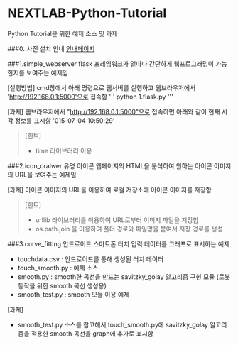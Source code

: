 # NEXTLAB-Python-Tutorial
Python Tutorial을 위한 예제 소스 및 과제

###0. 사전 설치 안내
[안내페이지](https://www.evernote.com/shard/s70/sh/cd8bf235-5d24-4291-9e61-78bd3693bf8f/43ecf5ecec9d0907)

###1.simple_webserver
flask 프레임워크가 얼마나 간단하게 웹프로그래밍이 가능한지를 보여주는 예제임

[실행방법]
cmd창에서 아래 명령으로 웹서버를 실행하고 웹브라우저에서 'http://192.168.0.1:5000'으로 접속함
'''
python 1.flask.py
'''

[과제]
웹브라우저에서 "http://192.168.0.1:5000"으로 접속하면 아래와 같이 현재 시각 정보를 표시함
'015-07-04 10:50:29'

> [힌트]
> - time 라이브러리 이용

###2.icon_cralwer
유명 아이콘 웹페이지의 HTML을 분석하여 원하는 아이콘 이미지의 URL을 보여주는 예제임

[과제]
아이콘 이미지의 URL을 이용하여 로컬 저장소에 아이콘 이미지를 저장함

> [힌트]
> - urllib 라이브러리를 이용하여 URL로부터 이미지 파일을 저장함
> - os.path.join 을 이용하여 폴더 경로와 파일명을 붙여서 저장 경로를 생성

###3.curve_fitting
안드로이드 스마트폰 터치 입력 데이터를 그래프로 표시하는 예제
- touchdata.csv : 안드로이드를 통해 생성된 터치 데이터
- touch_smooth.py : 예제 소스
- smooth.py : smooth한 곡선을 만드는 savitzky_golay 알고리즘 구현 모듈 (로봇 동작을 위한 smooth 곡선 생성용)
- smooth_test.py : smooth 모듈 이용 예제

[과제]
- smooth_test.py 소스를 참고해서 touch_smooth.py에 savitzky_golay 알고리즘을 적용한 smooth 곡선을 graph에 추가로 표시함
